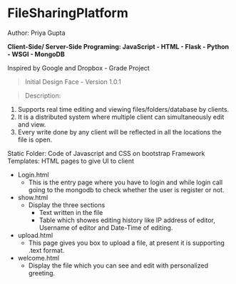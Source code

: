# FileSharingPlatform

Author: Priya Gupta

**Client-Side/ Server-Side Programing: JavaScript - HTML - Flask - Python - WSGI - MongoDB**

Inspired by Google and Dropbox  - Grade Project
>Initial Design Face - Version 1.0.1

>Description:
1. Supports real time editing and viewing files/folders/database by clients. 
2. It is a distributed system where multiple client can simultaneously edit and view. 
3. Every write done by any client will be reflected in all the locations the file is open.

Static Folder: Code of Javascript and CSS on bootstrap Framework
Templates: HTML pages to give UI to client
- Login.html
  - This is the entry page where you have to login and while login call going to the mongodb to check whether the user is register or not. 
- show.html
  - Display the three sections 
    - Text written in the file
    - Table which showes editing history like IP address of editor, Username of editor and Date-Time of editing.   
- upload.html
  - This page gives you box to upload a file, at present it is supporting .text format.
- welcome.html
  - Display the file which you can see and edit with personalized greeting.
